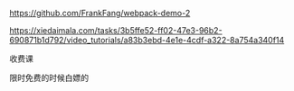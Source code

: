 https://github.com/FrankFang/webpack-demo-2

https://xiedaimala.com/tasks/3b5ffe52-ff02-47e3-96b2-690871b1d792/video_tutorials/a83b3ebd-4e1e-4cdf-a322-8a754a340f14

收费课

限时免费的时候白嫖的